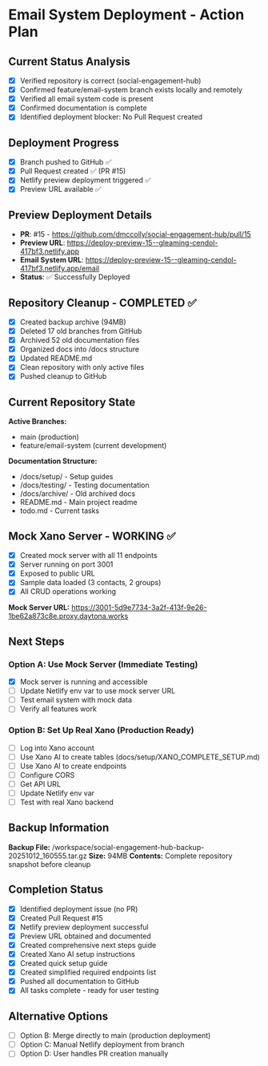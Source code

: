 # Email System Deployment - Action Plan

## Current Status Analysis
- [x] Verified repository is correct (social-engagement-hub)
- [x] Confirmed feature/email-system branch exists locally and remotely
- [x] Verified all email system code is present
- [x] Confirmed documentation is complete
- [x] Identified deployment blocker: No Pull Request created

## Deployment Progress
- [x] Branch pushed to GitHub ✅
- [x] Pull Request created ✅ (PR #15)
- [x] Netlify preview deployment triggered ✅
- [x] Preview URL available ✅

## Preview Deployment Details
- **PR**: #15 - https://github.com/dmccolly/social-engagement-hub/pull/15
- **Preview URL**: https://deploy-preview-15--gleaming-cendol-417bf3.netlify.app
- **Email System URL**: https://deploy-preview-15--gleaming-cendol-417bf3.netlify.app/email
- **Status**: ✅ Successfully Deployed

## Repository Cleanup - COMPLETED ✅
- [x] Created backup archive (94MB)
- [x] Deleted 17 old branches from GitHub
- [x] Archived 52 old documentation files
- [x] Organized docs into /docs structure
- [x] Updated README.md
- [x] Clean repository with only active files
- [x] Pushed cleanup to GitHub

## Current Repository State
**Active Branches:**
- main (production)
- feature/email-system (current development)

**Documentation Structure:**
- /docs/setup/ - Setup guides
- /docs/testing/ - Testing documentation
- /docs/archive/ - Old archived docs
- README.md - Main project readme
- todo.md - Current tasks

## Mock Xano Server - WORKING ✅
- [x] Created mock server with all 11 endpoints
- [x] Server running on port 3001
- [x] Exposed to public URL
- [x] Sample data loaded (3 contacts, 2 groups)
- [x] All CRUD operations working

**Mock Server URL:** https://3001-5d9e7734-3a2f-413f-9e26-1be62a873c8e.proxy.daytona.works

## Next Steps

### Option A: Use Mock Server (Immediate Testing)
- [x] Mock server is running and accessible
- [ ] Update Netlify env var to use mock server URL
- [ ] Test email system with mock data
- [ ] Verify all features work

### Option B: Set Up Real Xano (Production Ready)
- [ ] Log into Xano account
- [ ] Use Xano AI to create tables (docs/setup/XANO_COMPLETE_SETUP.md)
- [ ] Use Xano AI to create endpoints
- [ ] Configure CORS
- [ ] Get API URL
- [ ] Update Netlify env var
- [ ] Test with real Xano backend

## Backup Information
**Backup File:** /workspace/social-engagement-hub-backup-20251012_160555.tar.gz
**Size:** 94MB
**Contents:** Complete repository snapshot before cleanup

## Completion Status
- [x] Identified deployment issue (no PR)
- [x] Created Pull Request #15
- [x] Netlify preview deployment successful
- [x] Preview URL obtained and documented
- [x] Created comprehensive next steps guide
- [x] Created Xano AI setup instructions
- [x] Created quick setup guide
- [x] Created simplified required endpoints list
- [x] Pushed all documentation to GitHub
- [x] All tasks complete - ready for user testing

## Alternative Options
- [ ] Option B: Merge directly to main (production deployment)
- [ ] Option C: Manual Netlify deployment from branch
- [ ] Option D: User handles PR creation manually